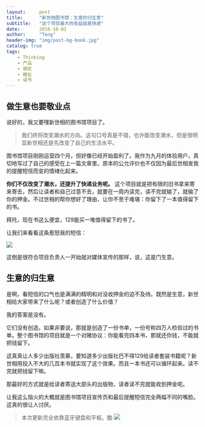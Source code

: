 ```yaml
---
layout:     post
title:      "新世相图书馆：生意的归生意"
subtitle:   "这个项目最大的收益就是快递"
date:       2016-10-02
author:     "Teng"
header-img: "img/post-bg-book.jpg"
catalog: true
tags:
    - Thinking
    - 产品
    - 感叹
    - 瞎扯
    - 读书
---
```


## 做生意也要敬业点

说好的，我又要嘿新世相的图书馆项目了。

> 我们终将改变潮水的方向。这句口号真是不错，也许能改变潮水，但是很明显新世相还是先改变了自己的生活水平。

图书馆项目刚刚运营四个月，但好像已经开始盈利了。我作为九月的体验用户，真切地写过了自己的感受在上一篇文章里。原本的公允评价也不仅因为最后世相发我的提醒短信而变的情绪化起来。

**你们不仅改变了潮水，还提升了快递业务呢。**
这个项目就是把有限的旧书拿来寄来寄去，然后让读者和自己过意不去，就要在一周内读完，读不完就输了，就输了你的押金。不过世相的帮你想好了理由，让你不至于难堪：你留下了一本值得留下的书。

拜托，现在书这么便宜，129能买一堆值得留下的书了。

让我们来看看这条惹怒我的短信：

![](http://i1.piimg.com/567571/2b66d8995cdf5144.jpg)

这倒是很符合项目负责人一开始就对媒体宣传的那样，说，这是门生意。

## 生意的归生意

是啊，看短信的口气也是满满的精明和对没收押金的迫不及待。既然是生意，新世相给大家带来了什么呢？或者创造了什么价值？

我的答案是没有。

它们没有创造。如果非要说，那就是创造了一份书单，一份号称四万人检验过的书单。整个图书馆的项目就是一个对赌协议：你能看完四本书，那就还你钱，不能就把钱留下。

这真真让人多少出版社羡慕，要知道多少出版社巴不得129给读者套装书籍呢？新世相用投入不大的几百本书就实现了这个效果。而且一本书还可以循环起来。读不完就把钱留下嘛。

那最好的方式就是给读者寄送大部头的出版物，读者读不完就能收到押金呢。

让我这么恼火的大概就是图书馆项目宣传页和最后提醒短信完全两幅不同的嘴脸。这真的很让人讨厌。


> 本次更新完全依靠蓝牙键盘和平板。酷
![](http://i1.piimg.com/567571/2b66d8995cdf5144.jpg)


